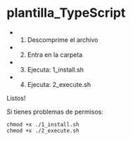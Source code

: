 # plantilla_TypeScript

* 1) Descomprime el archivo
* 2) Entra en la carpeta
* 3) Ejecuta: 1_install.sh
* 4) Ejecuta: 2_execute.sh

Listos!


Si tienes problemas de permisos:

    chmod +x ./1_install.sh
    chmod +x ./2_execute.sh
